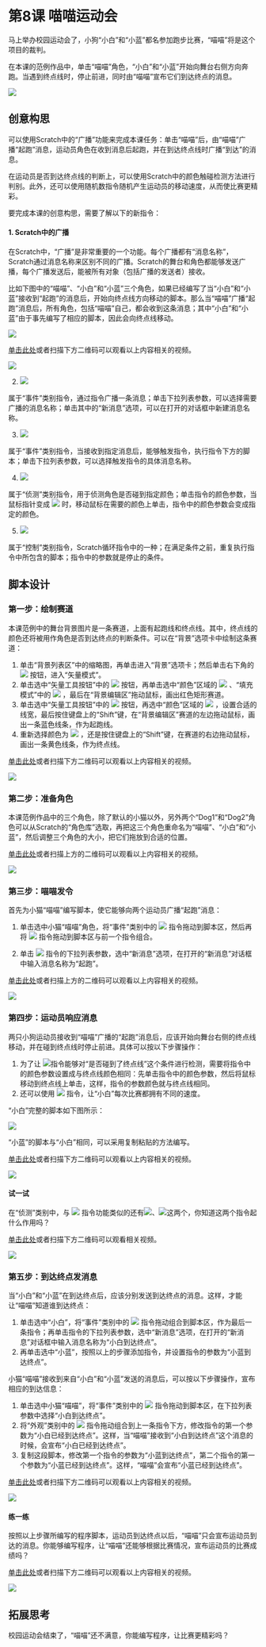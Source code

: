 # 第8课  喵喵运动会



马上举办校园运动会了，小狗“小白”和“小蓝”都名参加跑步比赛，“喵喵”将是这个项目的裁判。

在本课的范例作品中，单击“喵喵”角色，“小白”和“小蓝”开始向舞台右侧方向奔跑。当遇到终点线时，停止前进，同时由“喵喵”宣布它们到达终点的消息。

![](../../.gitbook/assets/scratch8-0.png)





## 创意构思

可以使用Scratch中的“广播”功能来完成本课任务：单击“喵喵”后，由“喵喵”广播“起跑”消息，运动员角色在收到消息后起跑，并在到达终点线时广播“到达”的消息。

在运动员是否到达终点线的判断上，可以使用Scratch中的颜色触碰检测方法进行判别。此外，还可以使用随机数指令随机产生运动员的移动速度，从而使比赛更精彩。



要完成本课的创意构思，需要了解以下的新指令：

#### 1. Scratch中的广播

在Scratch中，“广播”是非常重要的一个功能。每个广播都有“消息名称”，Scratch通过消息名称来区别不同的广播。Scratch的舞台和角色都能够发送广播，每个广播发送后，能被所有对象（包括广播的发送者）接收。

比如下图中的“喵喵”、“小白”和“小蓝”三个角色，如果已经编写了当“小白”和“小蓝”接收到“起跑”的消息后，开始向终点线方向移动的脚本。那么当“喵喵”广播“起跑”消息后，所有角色，包括“喵喵”自己，都会收到这条消息；其中“小白”和“小蓝”由于事先编写了相应的脚本，因此会向终点线移动。

![](../../.gitbook/assets/scratch8-1.png)

[单击此处](http://haohaodada.com/video/a20801.php)或者扫描下方二维码可以观看以上内容相关的视频。

![](../../.gitbook/assets/a20801.png) 



2. ![](../../.gitbook/assets/scratch8-2.png) 

属于“事件”类别指令，通过指令广播一条消息；单击下拉列表参数，可以选择需要广播的消息名称；单击其中的“新消息”选项，可以在打开的对话框中新建消息名称。



3. ![](../../.gitbook/assets/scratch8-3.png) 

属于“事件”类别指令，当接收到指定消息后，能够触发指令，执行指令下方的脚本；单击下拉列表参数，可以选择触发指令的具体消息名称。



4. ![](../../.gitbook/assets/scratch8-4.png) 

属于“侦测”类别指令，用于侦测角色是否碰到指定颜色；单击指令的颜色参数，当鼠标指针变成 ![](../../.gitbook/assets/scratch8-6.png) 时，移动鼠标在需要的颜色上单击，指令中的颜色参数会变成指定的颜色。



5. ![](../../.gitbook/assets/scratch8-5.png) 

属于“控制”类别指令，Scratch循环指令中的一种；在满足条件之前，重复执行指令中所包含的脚本；指令中的参数就是停止的条件。





## 脚本设计

### 第一步：绘制赛道

本课范例中的舞台背景图片是一条赛道，上面有起跑线和终点线。其中，终点线的颜色还将被用作角色是否到达终点的判断条件。可以在“背景”选项卡中绘制这条赛道：

1. 单击“背景列表区”中的缩略图，再单击进入“背景”选项卡；然后单击右下角的 ![](../../.gitbook/assets/scratch8-7.png) 按钮，进入“矢量模式”。
2. 单击选中“矢量工具按钮”中的 ![](../../.gitbook/assets/scratch8-8.png) 按钮，再单击选中“颜色”区域的 ![](../../.gitbook/assets/scratch8-9.png) 、“填充模式”中的 ![](../../.gitbook/assets/scratch8-10.png) ，最后在“背景编辑区”拖动鼠标，画出红色矩形赛道。
3. 单击选中“矢量工具按钮”中的 ![](../../.gitbook/assets/scratch8-11.png) 按钮，再选中“颜色”区域的 ![](../../.gitbook/assets/scratch8-12.png) ，设置合适的线宽，最后按住键盘上的“Shift”键，在“背景编辑区”赛道的左边拖动鼠标，画出一条蓝色线条，作为起跑线。
4. 重新选择颜色为 ![](../../.gitbook/assets/scratch8-13.png) ，还是按住键盘上的“Shift”键，在赛道的右边拖动鼠标，画出一条黄色线条，作为终点线。



[单击此处](http://haohaodada.com/video/a20802.php)或者扫描下方二维码可以观看以上内容相关的视频。

![](../../.gitbook/assets/a20802.png) 







### 第二步：准备角色

本课范例作品中的三个角色，除了默认的小猫以外，另外两个“Dog1”和“Dog2”角色可以从Scratch的“角色库”选取，再把这三个角色重命名为“喵喵”、“小白”和“小蓝”，然后调整三个角色的大小，把它们拖放到合适的位置。



[单击此处](http://haohaodada.com/video/a20803.php)或者扫描上方的二维码可以观看以上内容相关的视频。

![](../../.gitbook/assets/a20803.png) 





### 第三步：喵喵发令

首先为小猫“喵喵”编写脚本，使它能够向两个运动员广播“起跑”消息：

1. 单击选中小猫“喵喵”角色，将“事件”类别中的 ![](../../.gitbook/assets/scratch5-1.png) 指令拖动到脚本区，然后再将 ![](../../.gitbook/assets/scratch8-2.png) 指令拖动到脚本区与前一个指令组合。


2. 单击 ![](../../.gitbook/assets/scratch8-2.png) 指令的下拉列表参数，选中“新消息”选项，在打开的“新消息”对话框中输入消息名称为“起跑”。



[单击此处](http://haohaodada.com/video/a20804.php)或者扫描上方的二维码可以观看以上内容相关的视频。

![](../../.gitbook/assets/a20804.png) 







### 第四步：运动员响应消息

两只小狗运动员接收到“喵喵”广播的“起跑”消息后，应该开始向舞台右侧的终点线移动，并在碰到终点线时停止前进。具体可以按以下步骤操作：

1. 为了让 ![](../../.gitbook/assets/scratch8-4.png)指令能够对“是否碰到了终点线”这个条件进行检测，需要将指令中的颜色参数设置成与终点线颜色相同：先单击指令中的颜色参数，然后将鼠标移动到终点线上单击，这样，指令的参数颜色就与终点线相同。
2. 还可以使用 ![](../../.gitbook/assets/scratch7-5.png) 指令，让“小白”每次比赛都拥有不同的速度。

“小白”完整的脚本如下图所示：

![](../../.gitbook/assets/scratch8-14.png)



“小蓝”的脚本与“小白”相同，可以采用复制粘贴的方法编写。



[单击此处](http://haohaodada.com/video/a20805.php)或者扫描下方二维码可以观看以上内容相关的视频。

![](../../.gitbook/assets/a20805.png) 





 #### 试一试

 在“侦测”类别中，与 ![](../../.gitbook/assets/scratch8-4.png) 指令功能类似的还有![](../../.gitbook/assets/scratch8-15.png)、![](../../.gitbook/assets/scratch8-16.png)这两个，你知道这两个指令起什么作用吗？

 [单击此处](http://haohaodada.com/video/a20806.php)或者扫描下方二维码可以观看相关视频。

![](../../.gitbook/assets/a20806.png) 







### 第五步：到达终点发消息

当“小白”和“小蓝”在到达终点后，应该分别发送到达终点的消息。这样，才能让“喵喵”知道谁到达终点：

1. 单击选中“小白”，将“事件”类别中的 ![](../../.gitbook/assets/scratch8-2.png) 指令拖动组合到脚本区，作为最后一条指令；再单击指令的下拉列表参数，选中“新消息”选项，在打开的“新消息”对话框中输入消息名称为“小白到达终点”。
2. 再单击选中“小蓝”，按照以上的步骤添加指令，并设置指令的参数为“小蓝到达终点”。



小猫“喵喵”接收到来自“小白”和“小蓝”发送的消息后，可以按以下步骤操作，宣布相应的到达信息：

1. 单击选中小猫“喵喵”，将“事件”类别中的 ![](../../.gitbook/assets/scratch8-3.png) 指令拖动到脚本区，在下拉列表参数中选择“小白到达终点”。
2. 将“外观”类别中的 ![](../../.gitbook/assets/scratch2-2.png) 指令拖动组合到上一条指令下方，修改指令的第一个参数为“小白已经到达终点”。这样，当“喵喵”接收到“小白到达终点”这个消息的时候，会宣布“小白已经到达终点”。
3. 复制这段脚本，修改第一个指令的参数为“小蓝到达终点”，第二个指令的第一个参数为“小蓝已经到达终点”。这样，“喵喵”会宣布“小蓝已经到达终点”。



[单击此处](http://haohaodada.com/video/a20807.php)或者扫描下方二维码可以观看以上内容相关的视频。

![](../../.gitbook/assets/a20807.png) 





 #### 练一练

 按照以上步骤所编写的程序脚本，运动员到达终点以后，“喵喵”只会宣布运动员到达的消息。你能够编写程序，让“喵喵”还能够根据比赛情况，宣布运动员的比赛成绩吗？

[单击此处](http://haohaodada.com/video/a20808.php)或者扫描下方二维码可以观看以上内容相关的视频。

![](../../.gitbook/assets/a20808.png) 





## 拓展思考

校园运动会结束了，“喵喵”还不满意，你能编写程序，让比赛更精彩吗？